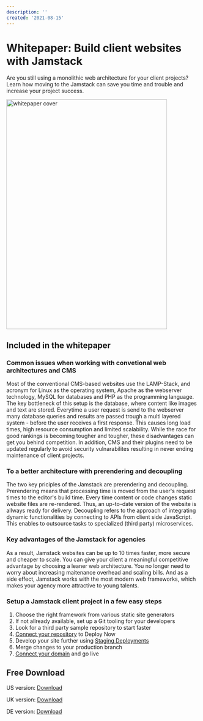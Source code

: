 ```yaml
---
description: ''
created: '2021-08-15'
---
```


# Whitepaper: Build client websites with Jamstack

Are you still using a monolithic web architecture for your client projects? Learn how moving to the Jamstack can save you time and trouble and increase your project success. 

<img src="/whitepaper.png" alt="whitepaper cover"
 width="420" height="600" />

## Included in the whitepaper 

### Common issues when working with convetional web architectures and CMS
Most of the conventional CMS-based websites use the LAMP-Stack, and acronym for Linux as the operating system, Apache as the webserver technology, MySQL for databases and PHP as the programming language. The key bottleneck of this setup is the database, where content like images and text are stored. Everytime a user request is send to the webserver many database queries and results are passed trough a multi layered system - before the user receives a first response. This causes long load times, high resource consumption and limited scalability. While the race for good rankings is becoming tougher and tougher, these disadvantages can get you behind competition. In addition, CMS and their plugins need to be updated regularly to avoid security vulnarabilites resulting in never ending maintenance of client projects. 

### To a better architecture with prerendering and decoupling 
The two key priciples of the Jamstack are prerendering and decoupling. Prerendering means that processing time is moved from the user's request times to the editor's build time. Every time content or code changes static website files are re-rendered. Thus, an up-to-date version of the website is allways ready for delivery. Decoupling refers to the approach of integrating dynamic functionalities by connecting to APIs from client side JavaScript. This enables to outsource tasks to specialized (third party) microservices. 

### Key advantages of the Jamstack for agencies
As a result, Jamstack websites can be up to 10 times faster, more secure and cheaper to scale. You can give your client a meaningful competitive advantage by choosing a leaner web architecture. You no longer need to worry about increasing maitenance overhead and scaling bills. And as a side effect, Jamstack works with the most modern web frameworks, which makes your agency more attractive to young talents. 

### Setup a Jamstack client project in a few easy steps
1. Choose the right framework from various static site generators
2. If not allready available, set up a Git tooling for your developers
3. Look for a third party sample repository to start faster
4. [Connect your repository](/docs/) to Deploy Now
5. Develop your site further using [Staging Deployments](/docs/staging-deployments/)
6. Merge changes to your production branch 
7. [Connect your domain](/docs/domain-tls/) and go live

## Free Download
US version: [Download](https://resources.ionos.com/hubfs/Jamstack/Create%20client%20websites%20with%20the%20Jamstack.pdf)

UK version: [Download](	https://resources.ionos.com/hubfs/Jamstack/UK/Create_client_websites_with_the_Jamstack.pdf)

DE version: [Download](https://resources.ionos.com/hubfs/Jamstack/Kundenwebsites%20mit%20dem%20Jamstack%20erstellen.pdf)

